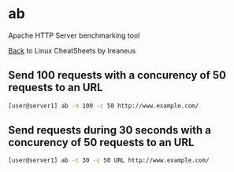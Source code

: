 # ab

Apache HTTP Server benchmarking tool

[Back](README.md) to Linux CheatSheets by Ireaneus

## Send 100 requests with a concurency of 50 requests to an URL

```bash
[user@server1] ab -n 100 -c 50 http://www.example.com/
```

## Send requests during 30 seconds with a concurency of 50 requests to an URL

```bash
[user@server1] ab -t 30 -c 50 URL http://www.example.com/
```

